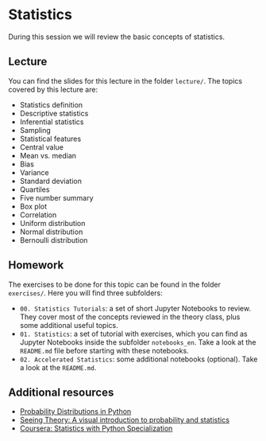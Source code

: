 # Statistics
During this session we will review the basic concepts of statistics.

## Lecture
You can find the slides for this lecture in the folder `lecture/`.
The topics covered by this lecture are:
- Statistics definition
- Descriptive statistics
- Inferential statistics
- Sampling
- Statistical features
- Central value
- Mean vs. median
- Bias
- Variance
- Standard deviation
- Quartiles
- Five number summary
- Box plot
- Correlation
- Uniform distribution
- Normal distribution
- Bernoulli distribution

## Homework
The exercises to be done for this topic can be found in the folder `exercises/`. Here you will find three subfolders:
- `00. Statistics Tutorials`: a set of short Jupyter Notebooks to review. They cover most of the concepts reviewed in the theory class, plus some additional useful topics.
- `01. Statistics`: a set of tutorial with exercises, which you can find as Jupyter Notebooks inside the subfolder `notebooks_en`. Take a look at the `README.md` file before starting with these notebooks.
- `02. Accelerated Statistics`: some additional notebooks (optional). Take a look at the `README.md`.

## Additional resources
- [Probability Distributions in Python](https://www.datacamp.com/community/tutorials/probability-distributions-python)
- [Seeing Theory: A visual introduction to probability and statistics](https://seeing-theory.brown.edu/)
- [Coursera: Statistics with Python Specialization](https://www.coursera.org/specializations/statistics-with-python)
